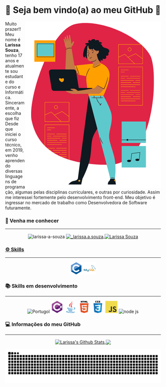 <h1 align = "center">🤍 Seja bem vindo(a) ao meu GitHub 🤍</h1>
<img align="right" src="https://raw.githubusercontent.com/eu-larissasouza/eu-larissasouza/main/Vetor%20Working%20Woman%20Programmer.png" alt="Vetor Working Woman Programmer">
<p> Muito prazer!! Meu nome é <strong>Larissa Souza</strong>, tenho 17 anos e atualmente sou estudante do curso e Informática. Sinceramente, a escolha que fiz Desde que iniciei o curso técnico, em 2019, venho aprendendo diversas linguagens de programação, algumas pelas disciplinas curriculares, e outras por curiosidade. Assim me interessei fortemente pelo desenvolvimento front-end. Meu objetivo é ingressar no mercado de trabalho como Desenvolvedora de Software futuramente.</p>

<h3 align = "left">📱 Venha me conhecer </h3>
<hr>
<p align = "center">
    <a style="text-decoration: none;" href = "https://www.linkedin.com/in/larissa-a-souza/" target = "_blank"> 
        <img align = "center" src = "https://image.flaticon.com/icons/png/512/174/174857.png"alt =" larissa-a-souza "height =" 40 "width =" 40 "/> 
    </a>
    <a href="https://instagram.com/_larissa.a.souza" target="_blank"> <img align = "center" src = "https://cdn.worldvectorlogo.com/logos/instagram-2-1.svg"alt =" _larissa.a.souza "height =" 40 "width =" 40 "/>
    </a>
    <a href = "mailto: larissa.alves.souza@outlook.com" target="_blank"> <img align = "center" src = "https://bn1304files.storage.live.com/y4mLhwpm5AEqV-YNVbdDNgYkd3PgQAIvazXEHevMf8bhLvRrfNqS6YUx4nbD_1X5hjPaRTJ_rD7DcGis9C-WgUwsmcz4O2VDGLGMhMIl9nATKt0wZGAkcG9ktWiEuH_7gk1jDTcmkaxEQcU9rTsRoUxVMOc2G8b6dpY92-wBlbYqhNJ9qPt3vd9a3hJXFQ2XvCl?width=40&height=40&cropmode=none"alt =" Larissa Souza "height =" 40 "width =" 40 "/>
</p>

<h3 align = "left">⚙️ Skills </h3>
<hr>
<p align = "center"> 
    <a style="text-decoration: none;" href="https://www.cprogramming.com/" target="_blank"> 
    <img src = "https://raw.githubusercontent.com/devicons/devicon/master/icons/c/c-original.svg "alt =" C "width =" 40 "height =" 40 "/> 
    </a> 
    <a style="text-decoration: none;" href="https://www.mysql.com/" target="_blank"> 
        <img src ="https://raw.githubusercontent.com/devicons/devicon/master/icons/mysql/mysql-original-wordmark.svg "alt =" mysql "width =" 40 "height =" 40 "/> 
    </a> 
</p>

<h3 align = "left">📚 Skills em desenvolvimento </h3>
<hr>
<p align = "center">
    <a style="text-decoration: none;" href="http://lite.acad.univali.br/portugol/ "target ="_blank "> 
        <img src ="https://bn1304files.storage.live.com/y4mRqNYbNfL-2HyWnKA6yeIIph4nrasZlp6PikVqW6a5UE1dW6Z_bPod0HzjFQUjRHyaZCGKr9zUXDzcK2d0TGFTpK6MdUrOLTqs-IYVRi4PF6TZYLtqEURvZ0Uub6I3s3wi6hpeSqjis9HNxtus_cjDrpSb3gbQDjv_nK8QGfFIZ03I2eI6PhD9Pt6pzLwor5g?width=40&height=40&cropmode=none "alt =" Portugol "width =" 40 "height =" 40 "/> 
    </a> 
    <a style="text-decoration: none;" href = "https://www.w3schools.com/cs/" target = "_blank"> 
        <img src = "https://raw.githubusercontent.com/devicons/devicon/master/icons/csharp/csharp-original.svg "alt =" csharp "largura =" 40 "height = "40" /> 
    </a> 
    <a style="text-decoration: none;" href="https://www.java.com" target="_blank"> 
        <img src ="https://raw.githubusercontent.com/devicons/devicon/master/icons/java/java-original.svg "alt =" java "width =" 40 "height =" 40 "/> 
    </a> 
        <a style="text-decoration: none;" href ="https://www.w3.org/html/ "target ="_blank "> 
        <img src ="https://raw.githubusercontent.com/devicons/devicon/master/icons/html5/html5-original-wordmark.svg "alt =" html5 "width =" 40 "height =" 40 "/> 
    </a>
    <a style="text-decoration: none;" href="https://www.w3schools.com/css/" target="_blank"> 
        <img  src = "https://raw.githubusercontent.com/devicons/devicon/master/icons/css3/css3-original-wordmark.svg"alt =" css3 "width =" 40 "height =" 40 "/> 
    </a> 
    <a style="text-decoration: none;" href="https://www.w3schools.com/js/ "target ="_blank "> 
        <img src ="https://raw.githubusercontent.com/devicons/devicon/master/icons/javascript/javascript-original.svg "alt =" javascript "width =" 40 "height =" 40 "/> 
    </a>
    <a style="text-decoration: none;" href="https://nodejs.org/en/ "target ="_blank "> 
        <img src ="https://bn1304files.storage.live.com/y4mOCTfsSjeR5fWYfzvBJylZv8Fo_mQ0V7bKY7eqLO3cAvwHSSNQXA51VfGsQmZTmvwJGrdeF7kgHnyi3t29V-T5LeI2tZu6gQnEMmVVFDk55eVFu-7erpmSJBqd82yVCAjJmkervUzDAZBKQJyxFNWUuqwfT8D02GaDn0DXMkAo961wlh7te1xnG1V1BpriloB?width=40&height=40&cropmode=none "alt =" node js "width =" 40 "height =" 40 "/> 
    </a> 
</p>

<h3 align = "left">💻 Informações do meu GitHub </h3>
<hr>
<p align = "center">
    <a href="https://github.com/eu-larissasouza">
        <img align="center" alt="Larissa's Github Stats" src="https://github-readme-stats.vercel.app/api?username=eu-larissasouza&show_icons=true&theme=radical" />
    </a>
    <a href="https://github.com/eu-larissasouza">
        <img align="center" src="https://github-readme-stats.anuraghazra1.vercel.app/api/top-langs/?username=eu-larissasouza&theme=radical" />
    </a>
</p>

![Snake animation](https://github.com/eu-larissasouza/eu-larissasouza/blob/output/github-contribution-grid-snake.svg)

